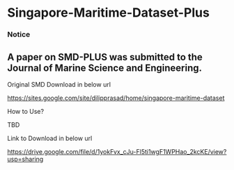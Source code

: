 # Singapore-Maritime-Dataset-Plus

### Notice

## A paper on SMD-PLUS was submitted to the Journal of Marine Science and Engineering.



Original SMD Download in below url

https://sites.google.com/site/dilipprasad/home/singapore-maritime-dataset

How to Use?

TBD

Link to Download in below url

https://drive.google.com/file/d/1yokFvx_cJu-Fl5ti1wgF1WPHao_2kcKE/view?usp=sharing
